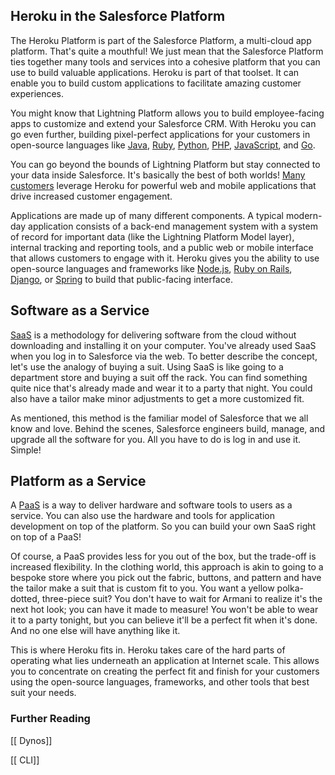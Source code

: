 ## Heroku in the Salesforce Platform

The Heroku Platform is part of the Salesforce Platform, a multi-cloud app platform. That's quite a mouthful! We just mean that the Salesforce Platform ties together many tools and services into a cohesive platform that you can use to build valuable applications. Heroku is part of that toolset. It can enable you to build custom applications to facilitate amazing customer experiences.

You might know that Lightning Platform allows you to build employee-facing apps to customize and extend your Salesforce CRM. With Heroku you can go even further, building pixel-perfect applications for your customers in open-source languages like [Java](http://java.net/), [Ruby](https://www.ruby-lang.org/en/), [Python](https://www.python.org/), [PHP](http://php.net/), [JavaScript](https://en.wikipedia.org/wiki/JavaScript), and [Go](https://golang.org/).

You can go beyond the bounds of Lightning Platform but stay connected to your data inside Salesforce. It's basically the best of both worlds! [Many customers](https://www.heroku.com/customers) leverage Heroku for powerful web and mobile applications that drive increased customer engagement.

Applications are made up of many different components. A typical modern-day application consists of a back-end management system with a system of record for important data (like the Lightning Platform Model layer), internal tracking and reporting tools, and a public web or mobile interface that allows customers to engage with it. Heroku gives you the ability to use open-source languages and frameworks like [Node.js](https://nodejs.org/en/), [Ruby on Rails](http://rubyonrails.org/), [Django](https://www.djangoproject.com/), or [Spring](https://spring.io/) to build that public-facing interface.


## Software as a Service

[SaaS](https://en.wikipedia.org/wiki/Software_as_a_service) is a methodology for delivering software from the cloud without downloading and installing it on your computer. You've already used SaaS when you log in to Salesforce via the web. To better describe the concept, let's use the analogy of buying a suit. Using SaaS is like going to a department store and buying a suit off the rack. You can find something quite nice that's already made and wear it to a party that night. You could also have a tailor make minor adjustments to get a more customized fit.

As mentioned, this method is the familiar model of Salesforce that we all know and love. Behind the scenes, Salesforce engineers build, manage, and upgrade all the software for you. All you have to do is log in and use it. Simple!

## Platform as a Service

A [PaaS](https://en.wikipedia.org/wiki/Platform_as_a_service) is a way to deliver hardware and software tools to users as a service. You can also use the hardware and tools for application development on top of the platform. So you can build your own SaaS right on top of a PaaS!

Of course, a PaaS provides less for you out of the box, but the trade-off is increased flexibility. In the clothing world, this approach is akin to going to a bespoke store where you pick out the fabric, buttons, and pattern and have the tailor make a suit that is custom fit to you. You want a yellow polka-dotted, three-piece suit? You don't have to wait for Armani to realize it's the next hot look; you can have it made to measure! You won't be able to wear it to a party tonight, but you can believe it'll be a perfect fit when it's done. And no one else will have anything like it.

This is where Heroku fits in. Heroku takes care of the hard parts of operating what lies underneath an application at Internet scale. This allows you to concentrate on creating the perfect fit and finish for your customers using the open-source languages, frameworks, and other tools that best suit your needs.

### Further Reading

[[ Dynos]]

[[ CLI]]